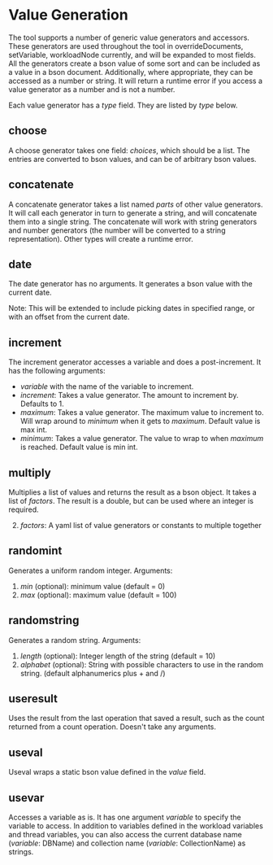 Value Generation
================

The tool supports a number of generic value generators and
accessors. These generators are used throughout the tool in
overrideDocuments, setVariable, workloadNode currently, and will be
expanded to most fields. All the generators create a bson value of
some sort and can be included as a value in a bson
document. Additionally, where appropriate, they can be accessed as a
number or string. It will return a runtime error if you access a value
generator as a number and is not a number.

Each value generator has a _type_ field. They are listed by _type_
below.

choose
------

A choose generator takes one field: _choices_, which should be a
list. The entries are converted to bson values, and can be of
arbitrary bson values.

concatenate
-----------

A concatenate generator takes a list named _parts_ of other value
generators. It will call each generator in turn to generate a string,
and will concatenate them into a single string. The concatenate will
work with string generators and number generators (the number will be
converted to a string representation). Other types will create a
runtime error.

date
----

The date generator has no arguments. It generates a bson value with
the current date.

Note: This will be extended to include picking dates in specified
range, or with an offset from the current date.

increment
---------

The increment generator accesses a variable and does a
post-increment. It has the following arguments:

* _variable_ with the name of the variable to increment.
* _increment_: Takes a value generator. The amount to increment
  by. Defaults to 1.
* _maximum_: Takes a value generator. The maximum value to increment
  to. Will wrap around to _minimum_ when it gets to _maximum_. Default
  value is max int.
* _minimum_: Takes a value generator. The value to wrap to when
  _maximum_ is reached. Default value is min int.

multiply
--------

Multiplies a list of values and returns the result as a bson object. It
takes a list of _factors_. The result is a double, but can be used
where an integer is required.

2. _factors_: A yaml list of value generators or constants to multiple
   together

randomint
---------

Generates a uniform random integer. Arguments:

1. _min_ (optional): minimum value (default = 0)
2. _max_ (optional): maximum value (default = 100)

randomstring
------------

Generates a random string. Arguments:

1. _length_ (optional): Integer length of the string (default = 10)
2. _alphabet_ (optional): String with possible characters to use in the random
   string. (default alphanumerics plus + and /)

useresult
---------

Uses the result from the last operation that saved a result, such as
the count returned from a count operation. Doesn't take any
arguments.

useval
------

Useval wraps a static bson value defined in the _value_ field.

usevar
------

Accesses a variable as is. It has one argument _variable_ to specify
the variable to access. In addition to variables defined in the
workload variables and thread variables, you can also access the
current database name (_variable_: DBName) and collection name
(_variable_: CollectionName) as strings.
